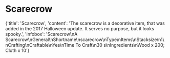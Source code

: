 
# Scarecrow

{'title': 'Scarecrow', 'content': 'The scarecrow is a decorative item, that was added in the 2017 Halloween update. It serves no purpose, but it looks spooky.', 'infobox': 'Scarecrow\nA Scarecrow\nGeneral\nShortname\nscarecrow\nType\nItems\nStacksize\n1\nCrafting\nCraftable\nYes\nTime To Craft\n30 s\nIngredients\nWood x 200; Cloth x 10'}

